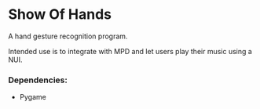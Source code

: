 Show Of Hands
==============

A hand gesture recognition program.

Intended use is to integrate with MPD and let users play their music using a NUI.

### Dependencies:
  - Pygame